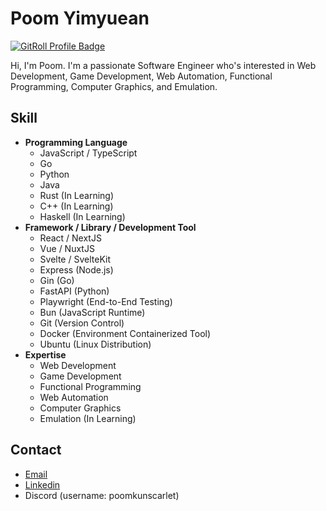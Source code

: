 # Poom Yimyuean

<a href="https://gitroll.io/profile/uuu7sknQPLUOFI8Qo3oeZm9202JX2" target="_blank"><img src="https://gitroll.io/api/badges/profiles/v1/uuu7sknQPLUOFI8Qo3oeZm9202JX2" alt="GitRoll Profile Badge"/></a>

Hi, I'm Poom. I'm a passionate Software Engineer who's interested in Web Development, Game Development, Web Automation, Functional Programming, Computer Graphics, and Emulation. 

## Skill 

- **Programming Language**
  - JavaScript / TypeScript
  - Go
  - Python
  - Java
  - Rust (In Learning)
  - C++ (In Learning)
  - Haskell (In Learning)
- **Framework / Library / Development Tool**
  - React / NextJS
  - Vue / NuxtJS
  - Svelte / SvelteKit
  - Express (Node.js)
  - Gin (Go)
  - FastAPI (Python)
  - Playwright (End-to-End Testing) 
  - Bun (JavaScript Runtime)
  - Git (Version Control)
  - Docker (Environment Containerized Tool)
  - Ubuntu (Linux Distribution)
- **Expertise**
  - Web Development
  - Game Development
  - Functional Programming
  - Web Automation
  - Computer Graphics
  - Emulation (In Learning)

## Contact 
- [Email](mailto:poomyimyuean@gmail.com)
- [Linkedin](https://www.linkedin.com/in/poom-yimyuean)
- Discord (username: poomkunscarlet)
